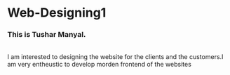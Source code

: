 # Web-Designing1
<h3>This is Tushar Manyal.</h3></br>I am interested to designing the website for the clients and the customers.I am very entheustic to develop morden frontend of the websites  
